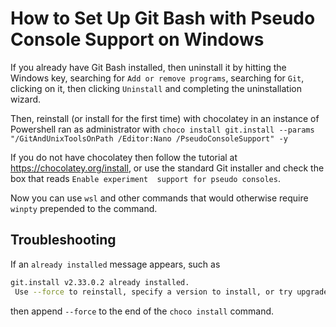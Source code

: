 # How to Set Up Git Bash with Pseudo Console Support on Windows

If you already have Git Bash installed, then uninstall it
by hitting the Windows key, searching for `Add or remove
programs`, searching for `Git`, clicking on it, then
clicking `Uninstall` and completing the uninstallation wizard.

Then, reinstall (or install for the first time) with chocolatey 
in an instance of Powershell ran as administrator with
`choco install git.install --params "/GitAndUnixToolsOnPath /Editor:Nano /PseudoConsoleSupport" -y`

If you do not have chocolatey then follow the tutorial at
<https://chocolatey.org/install>, or use the standard Git
installer and check the box that reads `Enable experiment 
support for pseudo consoles`.

Now you can use `wsl` and other commands that would otherwise
require `winpty` prepended to the command.

## Troubleshooting

If an `already installed` message appears, such as

```bash
git.install v2.33.0.2 already installed.
 Use --force to reinstall, specify a version to install, or try upgrade.
```

then append `--force` to the end of the `choco install` command.
